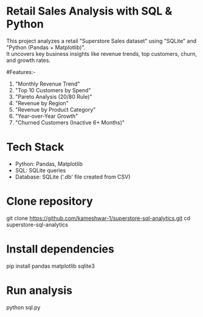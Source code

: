 # Retail Sales Analysis with SQL & Python

This project analyzes a retail "Superstore Sales dataset" using "SQLite" and "Python (Pandas + Matplotlib)".  
It uncovers key business insights like revenue trends, top customers, churn, and growth rates.  


#Features:-
1. "Monthly Revenue Trend"  
2. "Top 10 Customers by Spend" 
3. "Pareto Analysis (20/80 Rule)" 
4. "Revenue by Region" 
5. "Revenue by Product Category" 
6. "Year-over-Year Growth" 
7. "Churned Customers (Inactive 6+ Months)"


# Tech Stack
- Python: Pandas, Matplotlib  
- SQL: SQLite queries  
- Database: SQLite ('.db' file created from CSV)  


# Clone repository
git clone https://github.com/kameshwar-1/superstore-sql-analytics.git
cd superstore-sql-analytics

# Install dependencies
pip install pandas matplotlib sqlite3

# Run analysis
python sql.py


